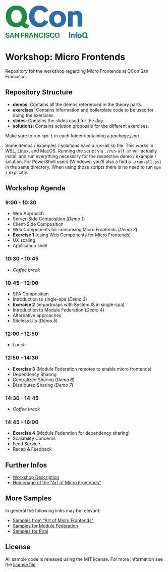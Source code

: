 ![QCon Logo](./logo.svg)

# Workshop: Micro Frontends

Repository for the workshop regarding Micro Frontends at QCon San Francisco.

## Repository Structure

* **demos**: Contains all the demos referenced in the theory parts.
* **exercises**: Contains information and boilerplate code to be used for doing the exercises.
* **slides**: Contains the slides used for the day.
* **solutions**: Contains solution proposals for the different exercises.

Make sure to run `npm i` in each folder containing a *package.json*.

Some demos / examples / solutions have a *run-all.sh* file. This works in WSL, Linux, and MacOS. Running the script via `./run-all.sh` will actually install and run everything necessary for the respective demo / example / solution. For PowerShell users (Windows) you'll also a find a `./run-all.ps1` in the same directory. When using those scripts there is no need to run `npm i` explicitly.

## Workshop Agenda

### 9:00 - 10:30

* Web Approach
* Server-Side Composition (*Demo 1*)
* Client-Side Composition
* Web Components for composing Micro Frontends (*Demo 2*)
* **Exercise 1** (using Web Components for Micro Frontends)
* UX scaling
* Application shell

### 10:30 - 10:45

* *Coffee break*

### 10:45 - 12:00

* SPA Composition
* Introduction to single-spa (*Demo 3*)
* **Exercise 2** (importmaps with SystemJS in single-spa)
* Introduction to Module Federation (*Demo 4*)
* Alternative approaches
* Siteless UIs (*Demo 5*)

### 12:00 - 12:50

* *Lunch*

### 12:50 - 14:30

* **Exercise 3** (Module Federation remotes to enable micro frontends)
* Dependency Sharing
* Centralized Sharing (*Demo 6*)
* Distributed Sharing (*Demo 7*)

### 14:30 - 14:45

* *Coffee break*

### 14:45 - 16:00

* **Exercise 4** (Module Federation for dependency sharing)
* Scalability Concerns
* Feed Service
* Recap & Feedback

## Further Infos

* [Workshop Description](https://qconsf.com/workshop/oct2022/microfrontend-architecture-sold-out)
* [Homepage of the "Art of Micro Frontends"](https://microfrontends.art/)

## More Samples

In general the following links may be relevant:

* [Samples from "Art of Micro Frontends"](https://github.com/ArtOfMicrofrontends)
* [Samples for Module Federation](https://github.com/module-federation/module-federation-examples)
* [Samples for Piral](https://github.com/piral-samples)

## License

All sample code is released using the MIT license. For more information see the [license file](./LICENSE).
